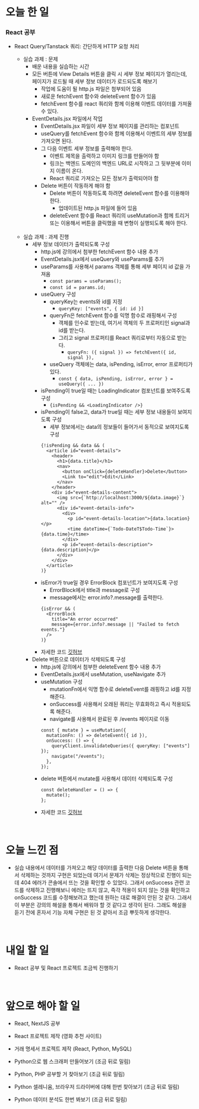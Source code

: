 # 오늘 한 일

### React 공부

- React Query/Tanstack 쿼리: 간단하게 HTTP 요청 처리

  - 실습 과제 : 문제
    - 배운 내용을 실습하는 시간
    - 모든 버튼에 View Details 버튼을 클릭 시 세부 정보 페이지가 열리는데, 페이지가 로드될 때 세부 정보 데이터가 로드되도록 해보기
      - 작업에 도움이 될 http.js 파일은 첨부되어 있음
      - 새로운 fetchEvent 함수와 deleteEvent 함수가 있음
      - fetchEvent 함수를 react 쿼리와 함께 이용해 이벤트 데이터를 가져올 수 있다.
    - EventDetails.jsx 파일에서 작업
      - EventDetails.jsx 파일이 세부 정보 페이지를 관리하는 컴포넌트
      - useQuery를 fetchEvent 함수와 함께 이용해서 이벤트의 세부 정보를 가져오면 된다.
      - 그 다음 이벤트 세부 정보를 출력해야 한다.
        - 이벤트 제목을 출력하고 이미지 링크를 만들어야 함
        - 링크는 백엔드 도메인의 백엔드 URL로 시작하고 그 뒷부분에 이미지 이름이 온다.
        - React 쿼리로 가져오는 모든 정보가 출력되어야 함
      - Delete 버튼이 작동하게 해야 함
        - Delete 버튼이 작동하도록 하려면 deleteEvent 함수를 이용해야 한다.
          - 업데이트된 http.js 파일에 들어 있음
        - deleteEvent 함수를 React 쿼리의 useMutation과 함께 트리거 또는 이용해서 버튼을 클릭했을 때 변형이 실행되도록 해야 한다.

  <br />
      
  - 실습 과제 : 과제 진행
    - 세부 정보 데이터가 출력되도록 구성
      - http.js에 강의에서 첨부한 fetchEvent 함수 내용 추가
      - EventDetails.jsx에서 useQuery와 useParams를 추가
      - useParams를 사용해서 params 객체를 통해 세부 페이지 id 값을 가져옴
        - `const params = useParams();`
        - `const id = params.id;`
      - useQuery 구성
        - queryKey는 events와 id를 지정
          - `queryKey: ["events", { id: id }]`
        - queryFn은 fetchEvent 함수를 익명 함수로 래핑해서 구성
          - 객체를 인수로 받는데, 여기서 객체의 두 프로퍼티인 signal과 id를 받는다.
          - 그리고 signal 프로퍼티를 React 쿼리로부터 자동으로 받는다.
            - `queryFn: ({ signal }) => fetchEvent({ id, signal }),`
        - useQuery 객체에는 data, isPending, isError, error 프로퍼티가 있다.
          - `const { data, isPending, isError, error } = useQuery({ ... })`
      - isPending이 true일 때는 LoadingIndicator 컴포넌트를 보여주도록 구성
        - `{isPending && <LoadingIndicator />}`
      - isPending이 false고, data가 true일 때는 세부 정보 내용들이 보여지도록 구성
        - 세부 정보에서는 data의 정보들이 들어가서 동적으로 보여지도록 구성
        ```
        {!isPending && data && (
          <article id="event-details">
            <header>
              <h1>{data.title}</h1>
              <nav>
                <button onClick={deleteHandler}>Delete</button>
                <Link to="edit">Edit</Link>
              </nav>
            </header>
            <div id="event-details-content">
              <img src={`http://localhost:3000/${data.image}`} alt="" />
              <div id="event-details-info">
                <div>
                  <p id="event-details-location">{data.location}</p>
                  <time dateTime={`Todo-DateT$Todo-Time`}>{data.time}</time>
                </div>
                <p id="event-details-description">{data.description}</p>
              </div>
            </div>
          </article>
        )}
        ```
      - isError가 true일 경우 ErrorBlock 컴포넌트가 보여지도록 구성
        - ErrorBlock에서 title과 message로 구성
        - message에서는 error.info?.message를 출력한다.
        ```
        {isError && (
          <ErrorBlock
            title="An error occurred"
            message={error.info?.message || "Failed to fetch events."}
          />
        )}
        ```
      - 자세한 코드 [깃허브](https://github.com/jeongsangtae/react-complete-training-tanstack-query/commit/cc8433a63aa3ded0c540613846fb8610198d3306)
    - Delete 버튼으로 데이터가 삭제되도록 구성
      - http.js에 강의에서 첨부한 deleteEvent 함수 내용 추가
      - EventDetails.jsx에서 useMutation, useNavigate 추가
      - useMutation 구성
        - mutationFn에서 익명 함수로 deleteEvent를 래핑하고 id를 지정해준다.
        - onSuccess를 사용해서 오래된 쿼리는 무효화하고 즉시 적용되도록 해준다.
        - navigate를 사용해서 완료된 후 /events 페이지로 이동
        ```
        const { mutate } = useMutation({
          mutationFn: () => deleteEvent({ id }),
          onSuccess: () => {
            queryClient.invalidateQueries({ queryKey: ["events"] });
            navigate("/events");
          },
        });
        ```
      - delete 버튼에서 mutate를 사용해서 데이터 삭제되도록 구성
        ```
        const deleteHandler = () => {
          mutate();
        };
        ```
      - 자세한 코드 [깃허브](https://github.com/jeongsangtae/react-complete-training-tanstack-query/commit/abe7dcf4c86387f146443f0996c650c35ef7a9b5)

<br />

# 오늘 느낀 점

- 실습 내용에서 데이터를 가져오고 해당 데이터를 출력한 다음 Delete 버튼을 통해서 삭제하는 것까지 구현은 되었는데 여기서 문제가 삭제는 정상적으로 진행이 되는데 404 에러가 콘솔에서 뜨는 것을 확인할 수 있었다. 그래서 onSuccess 관련 코드를 삭제하고 진행해보니 에러는 뜨지 않고, 즉각 적용이 되지 않는 것을 확인하고 onSuccess 코드를 수정해보려고 했는데 원하는 대로 해결이 안된 것 같다. 그래서 이 부분은 강의의 해설을 통해서 배워야 할 것 같다고 생각이 된다. 그래도 해설을 듣기 전에 혼자서 기능 자체 구현은 된 것 같아서 조금 뿌듯하게 생각한다.

<br />

# 내일 할 일

- React 공부 및 React 프로젝트 조금씩 진행하기

<br />

# 앞으로 해야 할 일

- React, NextJS 공부

- React 프로젝트 제작 (영화 추천 사이트)

- 거래 명세서 프로젝트 제작 (React, Python, MySQL)

- Python으로 웹 스크래퍼 만들어보기 (조금 뒤로 밀림)

- Python, PHP 공부할 거 찾아보기 (조금 뒤로 밀림)

- Python 셀레니움, 브라우저 드라이버에 대해 한번 찾아보기 (조금 뒤로 밀림)

- Python 데이터 분석도 한번 봐보기 (조금 뒤로 밀림)
